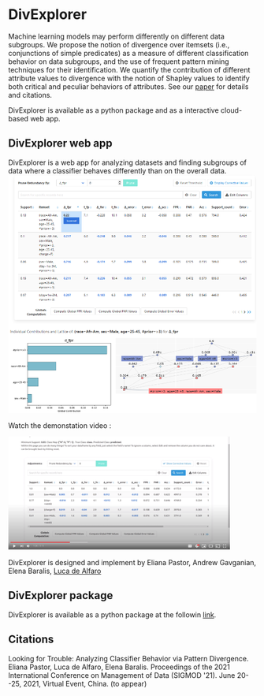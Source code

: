 # DivExplorer


Machine learning models may perform differently on different data subgroups. 
We propose the notion of divergence over itemsets (i.e., conjunctions of simple predicates) as a measure of different classification behavior on data subgroups, and the use of frequent pattern mining techniques for their identification. 
We quantify the contribution of different attribute values to divergence with the notion of Shapley values to identify both critical and peculiar behaviors of attributes. 
See our [paper](#citations) for details and citations.

DivExplorer is available as a python package and as a interactive cloud-based web app.

## DivExplorer web app

DivExplorer is a web app for analyzing datasets and finding subgroups of data where a classifier behaves differently than on the overall data. 
![teaser figure](https://raw.githubusercontent.com/divexplorer/divexplorer.github.io/main/divexplorer-webapp-teaser.png)


Watch the demonstation video :

<a href="https://youtu.be/CAW4-m12NqI" target="_blank"><img src="https://raw.githubusercontent.com/divexplorer/divexplorer.github.io/main/demo-screenshot.png" width="450" alt="Demonstration video"/></a>


DivExplorer is designed and implement by Eliana Pastor, Andrew Gavganian, Elena Baralis, [Luca de Alfaro](https://luca.dealfaro.com)

## DivExplorer package

DivExplorer is available as a python package at the followin [link](https://github.com/elianap/divexplorer).


## Citations

Looking for Trouble: Analyzing Classifier Behavior via Pattern Divergence. Eliana Pastor, Luca de Alfaro, Elena Baralis.
Proceedings of the 2021 International Conference on Management of Data (SIGMOD '21). June 20--25, 2021, Virtual Event, China. (to appear)
